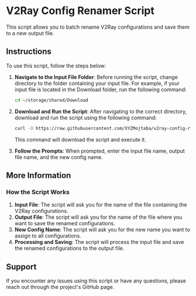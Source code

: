 # V2Ray Config Renamer Script

This script allows you to batch rename V2Ray configurations and save them to a new output file.

## Instructions

To use this script, follow the steps below:

1. **Navigate to the Input File Folder**: Before running the script, change directory to the folder containing your input file. For example, if your input file is located in the Download folder, run the following command:

    ```sh
    cd ~/storage/shared/Download
    ```

2. **Download and Run the Script**: After navigating to the correct directory, download and run the script using the following command:

    ```sh
    curl -O https://raw.githubusercontent.com/XYZMojtaba/v2ray-config-renamer/main/rename_v2ray_configs.sh && bash rename_v2ray_configs.sh
    ```

    This command will download the script and execute it.

3. **Follow the Prompts**: When prompted, enter the input file name, output file name, and the new config name.

## More Information

### How the Script Works

1. **Input File**: The script will ask you for the name of the file containing the V2Ray configurations.
2. **Output File**: The script will ask you for the name of the file where you want to save the renamed configurations.
3. **New Config Name**: The script will ask you for the new name you want to assign to all configurations.
4. **Processing and Saving**: The script will process the input file and save the renamed configurations to the output file.

## Support

If you encounter any issues using this script or have any questions, please reach out through the project's GitHub page.
